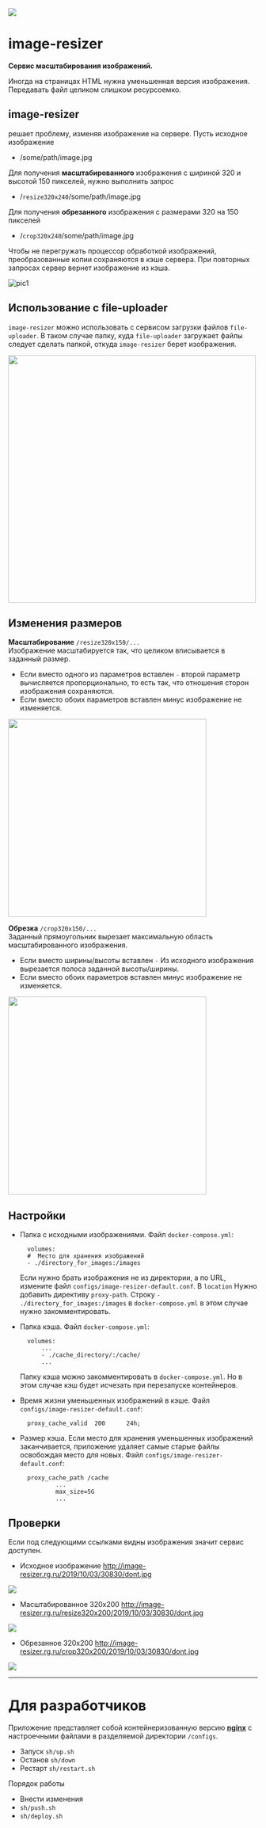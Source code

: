 <img src="doc/title.png" >

# image-resizer


**Сервис масштабирования изображений.**


Иногда на страницах HTML нужна уменьшенная версия изображения. Передавать файл целиком слишком ресурсоемко. 

##  image-resizer

решает проблему, изменяя изображение на сервере. Пусть исходное изображение 

- /some/path/image.jpg

    
Для получения **масштабированного** изображения с шириной 320 и высотой 150 пикселей, нужно выполнить запрос

- /`resize320x240`/some/path/image.jpg

Для получения **обрезанного** изображения с размерами 320 на 150 пикселей

- /`crop320x240`/some/path/image.jpg



Чтобы не перегружать процессор обработкой изображений, преобразованные копии сохраняются в кэше сервера. При повторных запросах сервер вернет изображение из кэша. 


![pic1](doc/pic1.png)



## Использование с file-uploader

`image-resizer` можно использовать с сервисом загрузки файлов `file-uploader`. В таком случае папку, куда `file-uploader` загружает файлы следует сделать папкой, откуда `image-resizer` берет изображения.


<img src="doc/pic2.png" width="500" >


## Изменения размеров

**Масштабирование**  `/resize320x150/...` <br>
Изображение масштабируется так, что целиком вписывается в заданный размер.
- Если вместо одного из параметров вставлен `-` второй параметр вычисляется пропорционально, то есть так, что  отношения сторон изображения сохраняются.
- Если вместо обоих параметров вставлен минус изображение не изменяется.

<img src="doc/pic3.png" width="400" >

**Обрезка** `/crop320x150/...` <br>
Заданный прямоугольник вырезает максимальную область масштабированного изображения.
- Если вместо ширины/высоты вставлен `-` Из исходного изображения вырезается полоса заданной высоты/ширины.
- Если вместо обоих параметров вставлен минус изображение не изменяется.

<img src="doc/pic4.png" width="400" >



## Настройки

- Папка с исходными изображениями.  Файл `docker-compose.yml`: 

        volumes:
        #  Место для хранения изображений
        - ./directory_for_images:/images

    Если нужно брать изображения не из директории, а по URL, 
    измените файл `configs/image-resizer-default.conf`. В `location` Нужно добавить директиву `proxy-path`. 
    Строку `- ./directory_for_images:/images` в  `docker-compose.yml` 
    в этом случае нужно закомментировать.

- Папка кэша.  Файл `docker-compose.yml`: 

        volumes:
            ...
            - ./cache_directory/:/cache/
            ...

    Папку кэша можно закомментировать в `docker-compose.yml`. Но в этом случае кэш будет исчезать при перезапуске контейнеров.

- Время жизни уменьшенных изображений в кэше. Файл `configs/image-resizer-default.conf`: 

        proxy_cache_valid  200      24h;


- Размер кэша. Если место для хранения уменьшенных изображений заканчивается, приложение удаляет самые старые файлы освобождая место для новых. Файл `configs/image-resizer-default.conf`: 

        proxy_cache_path /cache 
                ...
                max_size=5G 
                ...



## Проверки

Если под следующими ссылками видны изображения значит сервис доступен.

- Исходное изображение <http://image-resizer.rg.ru/2019/10/03/30830/dont.jpg>

<img src="http://image-resizer.rg.ru/2019/10/03/30830/dont.jpg">

- Масштабированное 320x200  <http://image-resizer.rg.ru/resize320x200/2019/10/03/30830/dont.jpg>

<img src="http://image-resizer.rg.ru/resize320x200/2019/10/03/30830/dont.jpg" >

- Обрезанное 320x200 <http://image-resizer.rg.ru/crop320x200/2019/10/03/30830/dont.jpg>

<img src="http://image-resizer.rg.ru/crop320x200/2019/10/03/30830/dont.jpg" >

<!-- ## Нагрузочное тестирование -->

------------------------------- 

#  Для разработчиков

Приложение представляет собой контейнеризованную версию **[nginx](https://www.nginx.com/)** с настроечными файлами в разделяемой директории `/configs`.

- Запуск `sh/up.sh`
- Останов `sh/down`
- Рестарт `sh/restart.sh`  

Порядок работы

- Внести изменения
- `sh/push.sh`
- `sh/deploy.sh`


